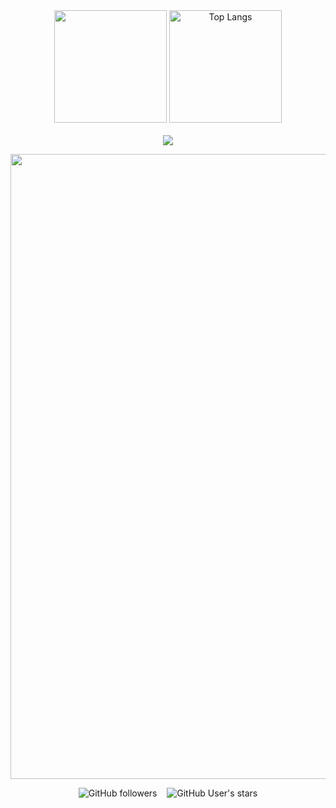 


 <div align="center">
   <img height="180em" src="https://github-readme-stats.vercel.app/api?username=criszst&show_icons=true&theme=algolia"/>
   <img height="180em" src="https://github-readme-stats.vercel.app/api/top-langs/?username=criszst&layout=compact&langs_count=7&theme=algolia" alt="Top Langs"/>
</div>

<br>

<div align=center>
 <img src="https://github-profile-trophy.vercel.app/?username=criszst&theme=algolia">
</div>


<p align="center">
  <img  width="1000" src="https://user-images.githubusercontent.com/73097560/115834477-dbab4500-a447-11eb-908a-139a6edaec5c.gif"/>
</p>

</div>
<div align="center">
<img alt="GitHub followers" src="https://img.shields.io/github/followers/criszt?style=social"> &nbsp;&nbsp; 
<img alt="GitHub User's stars" src="https://img.shields.io/github/stars/criszt?style=social" />
</div>

